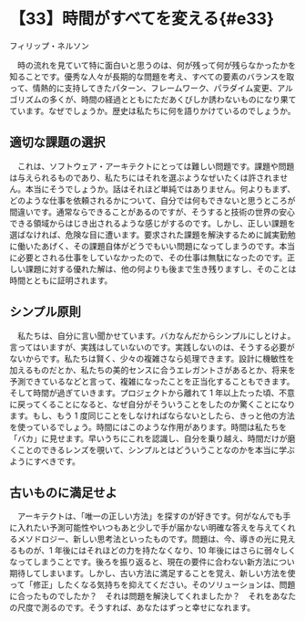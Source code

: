 # 【33】時間がすべてを変える{#e33}

<div class="author">フィリップ・ネルソン</div>

　時の流れを見ていて特に面白いと思うのは、何が残って何が残らなかったかを知ることです。優秀な人々が長期的な問題を考え、すべての要素のバランスを取って、情熱的に支持してきたパターン、フレームワーク、パラダイム変更、アルゴリズムの多くが、時間の経過とともにただあくびしか誘わないものになり果てています。なぜでしょうか。歴史は私たちに何を語りかけているのでしょうか。

## 適切な課題の選択

　これは、ソフトウェア・アーキテクトにとっては難しい問題です。課題や問題は与えられるものであり、私たちにはそれを選ぶようなぜいたくは許されません。本当にそうでしょうか。話はそれほど単純ではありません。何よりもまず、どのような仕事を依頼されるかについて、自分では何もできないと思うところが間違いです。通常ならできることがあるのですが、そうすると技術の世界の安心できる領域からはじき出されるような感じがするのです。しかし、正しい課題を選ばなければ、危険な目に遭います。要求された課題を解決するために誠実勤勉に働いたあげく、その課題自体がどうでもいい問題になってしまうのです。本当に必要とされる仕事をしていなかったので、その仕事は無駄になったのです。正しい課題に対する優れた解は、他の何よりも後まで生き残りますし、そのことは時間とともに証明されます。

## シンプル原則

　私たちは、自分に言い聞かせています。バカなんだからシンプルにしとけよ。言ってはいますが、実践はしていないのです。実践しないのは、そうする必要がないからです。私たちは賢く、少々の複雑さなら処理できます。設計に機敏性を加えるものだとか、私たちの美的センスに合うエレガントさがあるとか、将来を予測できているなどと言って、複雑になったことを正当化することもできます。そして時間が過ぎていきます。プロジェクトから離れて 1 年以上たった頃、不意に戻ってくることになると、なぜ自分がそういうことをしたのか驚くことになります。もし、もう 1 度同じことをしなければならないとしたら、きっと他の方法を使っているでしょう。時間にはこのような作用があります。時間は私たちを「バカ」に見せます。早いうちにこれを認識し、自分を乗り越え、時間だけが磨くことのできるレンズを覗いて、シンプルとはどういうことなのかを本当に学ぶようにすべきです。

## 古いものに満足せよ

　アーキテクトは、「唯一の正しい方法」を探すのが好きです。何がなんでも手に入れたい予測可能性やいつもあと少しで手が届かない明確な答えを与えてくれるメソドロジー、新しい思考法といったものです。問題は、今、導きの光に見えるものが、1 年後にはそれほどの力を持たなくなり、10 年後にはさらに弱々しくなってしまうことです。後ろを振り返ると、現在の要件に合わない新方法につい期待してしまいます。しかし、古い方法に満足することを覚え、新しい方法を使って「修正」したくなる気持ちを抑えてください。そのソリューションは、問題に合ったものでしたか？　それは問題を解決してくれましたか？　それをあなたの尺度で測るのです。そうすれば、あなたはずっと幸せになれます。
